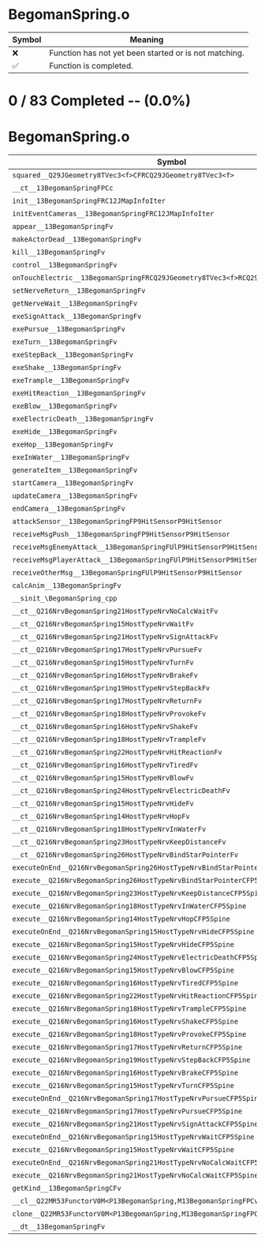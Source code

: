 # BegomanSpring.o
| Symbol | Meaning 
| ------------- | ------------- 
| :x: | Function has not yet been started or is not matching. 
| :white_check_mark: | Function is completed. 


# 0 / 83 Completed -- (0.0%)
# BegomanSpring.o
| Symbol | Decompiled? |
| ------------- | ------------- |
| `squared__Q29JGeometry8TVec3<f>CFRCQ29JGeometry8TVec3<f>` | :x: |
| `__ct__13BegomanSpringFPCc` | :x: |
| `init__13BegomanSpringFRC12JMapInfoIter` | :x: |
| `initEventCameras__13BegomanSpringFRC12JMapInfoIter` | :x: |
| `appear__13BegomanSpringFv` | :x: |
| `makeActorDead__13BegomanSpringFv` | :x: |
| `kill__13BegomanSpringFv` | :x: |
| `control__13BegomanSpringFv` | :x: |
| `onTouchElectric__13BegomanSpringFRCQ29JGeometry8TVec3<f>RCQ29JGeometry8TVec3<f>` | :x: |
| `setNerveReturn__13BegomanSpringFv` | :x: |
| `getNerveWait__13BegomanSpringFv` | :x: |
| `exeSignAttack__13BegomanSpringFv` | :x: |
| `exePursue__13BegomanSpringFv` | :x: |
| `exeTurn__13BegomanSpringFv` | :x: |
| `exeStepBack__13BegomanSpringFv` | :x: |
| `exeShake__13BegomanSpringFv` | :x: |
| `exeTrample__13BegomanSpringFv` | :x: |
| `exeHitReaction__13BegomanSpringFv` | :x: |
| `exeBlow__13BegomanSpringFv` | :x: |
| `exeElectricDeath__13BegomanSpringFv` | :x: |
| `exeHide__13BegomanSpringFv` | :x: |
| `exeHop__13BegomanSpringFv` | :x: |
| `exeInWater__13BegomanSpringFv` | :x: |
| `generateItem__13BegomanSpringFv` | :x: |
| `startCamera__13BegomanSpringFv` | :x: |
| `updateCamera__13BegomanSpringFv` | :x: |
| `endCamera__13BegomanSpringFv` | :x: |
| `attackSensor__13BegomanSpringFP9HitSensorP9HitSensor` | :x: |
| `receiveMsgPush__13BegomanSpringFP9HitSensorP9HitSensor` | :x: |
| `receiveMsgEnemyAttack__13BegomanSpringFUlP9HitSensorP9HitSensor` | :x: |
| `receiveMsgPlayerAttack__13BegomanSpringFUlP9HitSensorP9HitSensor` | :x: |
| `receiveOtherMsg__13BegomanSpringFUlP9HitSensorP9HitSensor` | :x: |
| `calcAnim__13BegomanSpringFv` | :x: |
| `__sinit_\BegomanSpring_cpp` | :x: |
| `__ct__Q216NrvBegomanSpring21HostTypeNrvNoCalcWaitFv` | :x: |
| `__ct__Q216NrvBegomanSpring15HostTypeNrvWaitFv` | :x: |
| `__ct__Q216NrvBegomanSpring21HostTypeNrvSignAttackFv` | :x: |
| `__ct__Q216NrvBegomanSpring17HostTypeNrvPursueFv` | :x: |
| `__ct__Q216NrvBegomanSpring15HostTypeNrvTurnFv` | :x: |
| `__ct__Q216NrvBegomanSpring16HostTypeNrvBrakeFv` | :x: |
| `__ct__Q216NrvBegomanSpring19HostTypeNrvStepBackFv` | :x: |
| `__ct__Q216NrvBegomanSpring17HostTypeNrvReturnFv` | :x: |
| `__ct__Q216NrvBegomanSpring18HostTypeNrvProvokeFv` | :x: |
| `__ct__Q216NrvBegomanSpring16HostTypeNrvShakeFv` | :x: |
| `__ct__Q216NrvBegomanSpring18HostTypeNrvTrampleFv` | :x: |
| `__ct__Q216NrvBegomanSpring22HostTypeNrvHitReactionFv` | :x: |
| `__ct__Q216NrvBegomanSpring16HostTypeNrvTiredFv` | :x: |
| `__ct__Q216NrvBegomanSpring15HostTypeNrvBlowFv` | :x: |
| `__ct__Q216NrvBegomanSpring24HostTypeNrvElectricDeathFv` | :x: |
| `__ct__Q216NrvBegomanSpring15HostTypeNrvHideFv` | :x: |
| `__ct__Q216NrvBegomanSpring14HostTypeNrvHopFv` | :x: |
| `__ct__Q216NrvBegomanSpring18HostTypeNrvInWaterFv` | :x: |
| `__ct__Q216NrvBegomanSpring23HostTypeNrvKeepDistanceFv` | :x: |
| `__ct__Q216NrvBegomanSpring26HostTypeNrvBindStarPointerFv` | :x: |
| `executeOnEnd__Q216NrvBegomanSpring26HostTypeNrvBindStarPointerCFP5Spine` | :x: |
| `execute__Q216NrvBegomanSpring26HostTypeNrvBindStarPointerCFP5Spine` | :x: |
| `execute__Q216NrvBegomanSpring23HostTypeNrvKeepDistanceCFP5Spine` | :x: |
| `execute__Q216NrvBegomanSpring18HostTypeNrvInWaterCFP5Spine` | :x: |
| `execute__Q216NrvBegomanSpring14HostTypeNrvHopCFP5Spine` | :x: |
| `executeOnEnd__Q216NrvBegomanSpring15HostTypeNrvHideCFP5Spine` | :x: |
| `execute__Q216NrvBegomanSpring15HostTypeNrvHideCFP5Spine` | :x: |
| `execute__Q216NrvBegomanSpring24HostTypeNrvElectricDeathCFP5Spine` | :x: |
| `execute__Q216NrvBegomanSpring15HostTypeNrvBlowCFP5Spine` | :x: |
| `execute__Q216NrvBegomanSpring16HostTypeNrvTiredCFP5Spine` | :x: |
| `execute__Q216NrvBegomanSpring22HostTypeNrvHitReactionCFP5Spine` | :x: |
| `execute__Q216NrvBegomanSpring18HostTypeNrvTrampleCFP5Spine` | :x: |
| `execute__Q216NrvBegomanSpring16HostTypeNrvShakeCFP5Spine` | :x: |
| `execute__Q216NrvBegomanSpring18HostTypeNrvProvokeCFP5Spine` | :x: |
| `execute__Q216NrvBegomanSpring17HostTypeNrvReturnCFP5Spine` | :x: |
| `execute__Q216NrvBegomanSpring19HostTypeNrvStepBackCFP5Spine` | :x: |
| `execute__Q216NrvBegomanSpring16HostTypeNrvBrakeCFP5Spine` | :x: |
| `execute__Q216NrvBegomanSpring15HostTypeNrvTurnCFP5Spine` | :x: |
| `executeOnEnd__Q216NrvBegomanSpring17HostTypeNrvPursueCFP5Spine` | :x: |
| `execute__Q216NrvBegomanSpring17HostTypeNrvPursueCFP5Spine` | :x: |
| `execute__Q216NrvBegomanSpring21HostTypeNrvSignAttackCFP5Spine` | :x: |
| `executeOnEnd__Q216NrvBegomanSpring15HostTypeNrvWaitCFP5Spine` | :x: |
| `execute__Q216NrvBegomanSpring15HostTypeNrvWaitCFP5Spine` | :x: |
| `executeOnEnd__Q216NrvBegomanSpring21HostTypeNrvNoCalcWaitCFP5Spine` | :x: |
| `execute__Q216NrvBegomanSpring21HostTypeNrvNoCalcWaitCFP5Spine` | :x: |
| `getKind__13BegomanSpringCFv` | :x: |
| `__cl__Q22MR53FunctorV0M<P13BegomanSpring,M13BegomanSpringFPCvPv_v>CFv` | :x: |
| `clone__Q22MR53FunctorV0M<P13BegomanSpring,M13BegomanSpringFPCvPv_v>CFP7JKRHeap` | :x: |
| `__dt__13BegomanSpringFv` | :x: |
